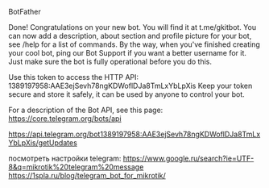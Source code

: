 BotFather

Done! Congratulations on your new bot. You will find it at t.me/gkitbot. You can now add a description, about section and profile picture for your bot, see /help for a list of commands. By the way, when you've finished creating your cool bot, ping our Bot Support if you want a better username for it. Just make sure the bot is fully operational before you do this.

Use this token to access the HTTP API:
1389197958:AAE3ejSevh78ngKDWoflDJa8TmLxYbLpXis
Keep your token secure and store it safely, it can be used by anyone to control your bot.

For a description of the Bot API, see this page: https://core.telegram.org/bots/api


https://api.telegram.org/bot1389197958:AAE3ejSevh78ngKDWoflDJa8TmLxYbLpXis/getUpdates

посмотреть настройки telegram: 
https://www.google.ru/search?ie=UTF-8&q=mikrotik%20telegram%20message
https://1spla.ru/blog/telegram_bot_for_mikrotik/

